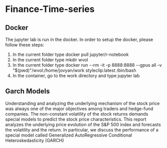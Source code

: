 # Finance-Time-series
## Docker
The jupyter lab is run in the docker. In order to setup the docker, please follow these steps:
1. In the current folder type docker pull jupyter/r-notebook
2. In the current folder type mkdir wvol
3. In the current folder type docker run  --rm -it -p 8888:8888  --gpus all -v "$(pwd)"/wvol:/home/jovyan/work styleclip:latest /bin/bash
4. In the container, go to the work directory and type jupyter lab

## Garch Models
Understanding and analyzing the underlying mechanism of the stock price was always one of the major objectives among traders and hedge-fund companies. The non-constant volatility of the stock returns demands special models to predict the stock price characteristics. This report analyzes the underlying price evolution of the S&P 500 index and forecasts the volatility and the return. In particular, we discuss the performance of a special model called Generalized AutoRegressive Conditional Heteroskedasticity (GARCH)
